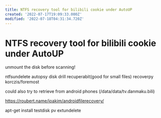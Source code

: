 ```yaml
---
title: NTFS recovery tool for bilibili cookie under AutoUP
created: '2022-07-17T19:09:33.000Z'
modified: '2022-07-18T04:31:34.720Z'
---
```


# NTFS recovery tool for bilibili cookie under AutoUP

unmount the disk before scanning!

ntfsundelete
autopsy
disk drill
recuperabit(good for small files)
recoverpy
korczis/foremost

could also try to retrieve from android phones (/data/data/tv.danmaku.bili)

https://roubert.name/joakim/androidfilerecovery/

apt-get install testdisk pv extundelete
